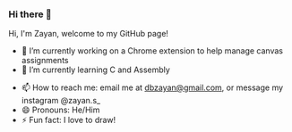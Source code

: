 ### Hi there 👋

<!-- **zayan-sheikh/zayan-sheikh** is a ✨ _special_ ✨ repository because its `README.md` (this file) appears on your GitHub profile. -->

<!-- Here are some ideas to get you started: -->

Hi, I'm Zayan, welcome to my GitHub page!

- 🔭 I’m currently working on a Chrome extension to help manage canvas assignments
- 🌱 I’m currently learning C and Assembly
<!-- - 👯 I’m looking to collaborate on ...
- 🤔 I’m looking for help with ...
- 💬 Ask me about ... -->
- 📫 How to reach me: email me at dbzayan@gmail.com, or message my instagram @zayan.s\_
- 😄 Pronouns: He/Him
- ⚡ Fun fact: I love to draw!
